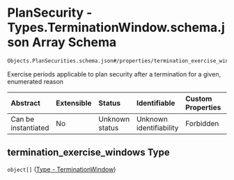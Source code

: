 # PlanSecurity - Types.TerminationWindow\.schema.json Array Schema

```txt
Objects.PlanSecurities.schema.json#/properties/termination_exercise_windows
```

Exercise periods applicable to plan security after a termination for a given, enumerated reason

| Abstract            | Extensible | Status         | Identifiable            | Custom Properties | Additional Properties | Access Restrictions | Defined In                                                                                      |
| :------------------ | :--------- | :------------- | :---------------------- | :---------------- | :-------------------- | :------------------ | :---------------------------------------------------------------------------------------------- |
| Can be instantiated | No         | Unknown status | Unknown identifiability | Forbidden         | Allowed               | none                | [PlanSecurities.schema.json*](../out/objects/PlanSecurities.schema.json "open original schema") |

## termination_exercise_windows Type

`object[]` ([Type - TerminationWindow](plansecurities-properties-plansecurity---typesterminationwindowschemajson-array-type---terminationwindow.md))
